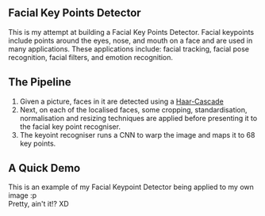 ## Facial Key Points Detector

This is my attempt at building a Facial Key Points Detector.  Facial keypoints include points around the eyes, nose, and mouth on a face and are used in many applications. These applications include: facial tracking, facial pose recognition, facial filters, and emotion recognition.  


## The Pipeline
1. Given a picture, faces in it are detected using a [Haar-Cascade](https://towardsdatascience.com/face-detection-with-haar-cascade-727f68dafd08)
2. Next, on each of the localised faces, some cropping, standardisation, normalisation and resizing techniques are applied before presenting it to the facial key point recogniser.
3. The keyoint recogniser runs a CNN to warp the image and maps it to 68 key points.


## A Quick Demo
This is an example of my Facial Keypoint Detector being applied to my own image :p  
Pretty, ain't it!? XD  
